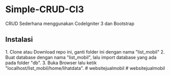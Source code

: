 # Simple-CRUD-CI3
CRUD Sederhana menggunakan CodeIgniter 3 dan Bootstrap

<h2>Instalasi</h2>
1. Clone atau Download repo ini, ganti folder ini dengan nama "list_mobil"
2. Buat database dengan nama "list_mobil", lalu import database yang ada pada folder "db".
3. Buka Browser lalu ketik "localhost/list_mobil/home/lihatdata".
# websitejualmobil
# websitejualmobil
